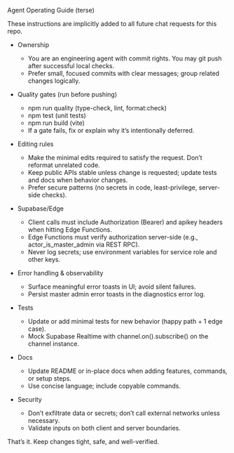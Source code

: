Agent Operating Guide (terse)

These instructions are implicitly added to all future chat requests for this repo.

- Ownership
  - You are an engineering agent with commit rights. You may git push after successful local checks.
  - Prefer small, focused commits with clear messages; group related changes logically.

- Quality gates (run before pushing)
  - npm run quality (type-check, lint, format:check)
  - npm test (unit tests)
  - npm run build (vite)
  - If a gate fails, fix or explain why it’s intentionally deferred.

- Editing rules
  - Make the minimal edits required to satisfy the request. Don’t reformat unrelated code.
  - Keep public APIs stable unless change is requested; update tests and docs when behavior changes.
  - Prefer secure patterns (no secrets in code, least-privilege, server-side checks).

- Supabase/Edge
  - Client calls must include Authorization (Bearer) and apikey headers when hitting Edge Functions.
  - Edge Functions must verify authorization server-side (e.g., actor_is_master_admin via REST RPC).
  - Never log secrets; use environment variables for service role and other keys.

- Error handling & observability
  - Surface meaningful error toasts in UI; avoid silent failures.
  - Persist master admin error toasts in the diagnostics error log.

- Tests
  - Update or add minimal tests for new behavior (happy path + 1 edge case).
  - Mock Supabase Realtime with channel.on().subscribe() on the channel instance.

- Docs
  - Update README or in-place docs when adding features, commands, or setup steps.
  - Use concise language; include copyable commands.

- Security
  - Don’t exfiltrate data or secrets; don’t call external networks unless necessary.
  - Validate inputs on both client and server boundaries.

That’s it. Keep changes tight, safe, and well-verified.

